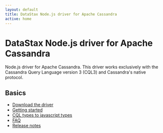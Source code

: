 ```yaml
---
layout: default
title: DataStax Node.js driver for Apache Cassandra
active: home
---
```



# DataStax Node.js driver for Apache Cassandra

Node.js driver for Apache Cassandra. This driver works exclusively with the Cassandra Query Language version 3 (CQL3) and Cassandra's native protocol.

## Basics

- [Download the driver][download]
- [Getting started](getting-started)
- [CQL types to javascript types](datatypes)
- [FAQ](faq)
- [Release notes][releases]


 [download]: https://www.npmjs.org/package/cassandra-driver
 [releases]: https://github.com/datastax/nodejs-driver/releases